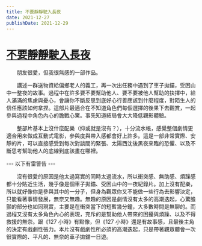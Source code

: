 ```yaml
---
title: 不要靜靜駛入長夜
date: 2021-12-27
publishDate: 2021-12-29
---
```


# [不要靜靜駛入長夜](https://en.wikipedia.org/wiki/%C3%8Entregalde_(film))
　　朋友很愛，但我很無感的一部作品。

　　講述一群送物資給偏鄉老人的義工，再一次出任務中遇到了車子拋錨，受困山中一整夜的故事。過程中在許多要不要幫助他人、要不要被他人幫助的抉擇中，給人滿滿的焦慮與憂心，會讓你不斷反思到底好心行善應該到什麼程度，對陌生人的信任應該如何拿捏。這部片最適合在不知道角色們每個選擇的後果下去觀賞，一起參與過程中角色內心的膽戰心驚。事先知道結局會大大降低觀影體驗。

　　整部片基本上沒什麼配樂（抑或就是沒有？），十分流水帳，感覺整個劇情更適合用來做成互動式電影，參與度與帶入感都會好上許多。這是一部非常實際、安靜的片，可以直接感受到每次對談間的緊張、太陽西沈後黑夜來臨的恐懼、以及不斷思考幫助他人的底線到底該畫在哪裡。

--- 以下有雷警告 ---

　　沒有很愛的原因是他太過寫實的同時太過流水，所以衝突感、無助感、煩躁感都十分貼近生活，幾乎像是個車子拋錨、受困山中的一夜紀錄片。加上沒有配樂，所以就好像你是參與其中的一分子，但身為觀眾你又不能做一些行為去影響決定，只能看著事情發展，無奈又無趣。無趣的原因是劇情沒有太多的高潮迭起，心驚膽顫的部分也如同現實，主要是在衝突當下的短暫幾分鐘，大多數時間是無聊的。而過程又沒有太多角色內心的表現，充斥的是幫助他人帶來的困擾與煩躁、以及不得救援的無奈。跟《127 小時》有點像，但《127 小時》還是有故事感，且最後主角的決定有戲劇性張力。本片沒有戲劇性所必須的高潮迭起，只是帶著觀眾體會一次很實際的、平凡的、無奈的車子拋錨一日遊。
